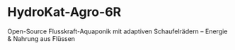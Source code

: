 # HydroKat-Agro-6R
Open-Source Flusskraft-Aquaponik mit adaptiven Schaufelrädern – Energie &amp; Nahrung aus Flüssen
